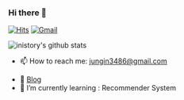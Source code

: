 ### Hi there 👋

[![Hits](https://hits.seeyoufarm.com/api/count/incr/badge.svg?url=https%3A%2F%2Fgithub.com%2Finistory&count_bg=%23FFEFEF&title_bg=%23FF527C&icon=&icon_color=%23E7E7E7&title=VISIT&edge_flat=true)](https://hits.seeyoufarm.com)
[![Gmail](https://img.shields.io/badge/Gmail-d14836?style=flat-square&logo=Gmail&logoColor=white&link=mailto:jungin3486@gmail.com)](mailto:jungin3486@gmail.com)

![inistory's github stats](https://github-readme-stats.vercel.app/api?username=inistory&show_icons=true)

- 📫 How to reach me: <a href="mailto:jungin3486@gmail.com">jungin3486@gmail.com</a></p>
- 💬 [Blog](https://inistory.tistory.com/)
- 🌱 I’m currently learning : Recommender System



<!--
**inistory/inistory** is a ✨ _special_ ✨ repository because its `README.md` (this file) appears on your GitHub profile.

Here are some ideas to get you started:

- 🔭 I’m currently working on ...
- 🌱 I’m currently learning ...
- 👯 I’m looking to collaborate on ...
- 🤔 I’m looking for help with ...
- 💬 Ask me about ...
- 📫 How to reach me: ...
- 😄 Pronouns: ...
- ⚡ Fun fact: ...
-->
